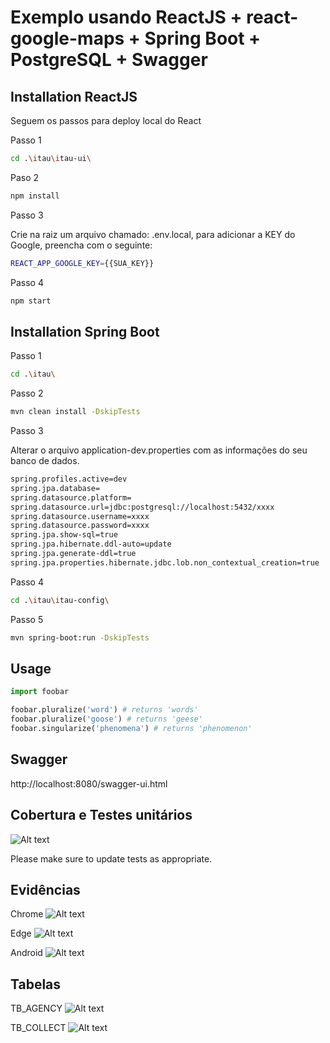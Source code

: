 # Exemplo usando ReactJS + react-google-maps + Spring Boot + PostgreSQL + Swagger



## Installation ReactJS

Seguem os passos para deploy local do React

Passo 1
```bash
cd .\itau\itau-ui\
```

Paso 2
```bash
npm install
```

Passo 3

Crie na raiz um arquivo chamado: .env.local, para adicionar a KEY do Google, preencha com o seguinte:
```bash
REACT_APP_GOOGLE_KEY={{SUA_KEY}}
```

Passo 4
```bash
npm start
```

## Installation Spring Boot

Passo 1
```bash
cd .\itau\
```

Passo 2
```bash
mvn clean install -DskipTests
```

Passo 3

Alterar o arquivo application-dev.properties com as informações do seu banco de dados.
```bash
spring.profiles.active=dev
spring.jpa.database=
spring.datasource.platform=
spring.datasource.url=jdbc:postgresql://localhost:5432/xxxx
spring.datasource.username=xxxx
spring.datasource.password=xxxx
spring.jpa.show-sql=true
spring.jpa.hibernate.ddl-auto=update
spring.jpa.generate-ddl=true
spring.jpa.properties.hibernate.jdbc.lob.non_contextual_creation=true

```

Passo 4
```bash
cd .\itau\itau-config\
```

Passo 5
```bash
mvn spring-boot:run -DskipTests
```

## Usage

```python
import foobar

foobar.pluralize('word') # returns 'words'
foobar.pluralize('goose') # returns 'geese'
foobar.singularize('phenomena') # returns 'phenomenon'
```
## Swagger

http://localhost:8080/swagger-ui.html


## Cobertura e Testes unitários

![Alt text](https://github.com/ribasbarros/itau/blob/master/itau-doc/coverage_junit.png?raw=true "Cobertura de testes e Testes unitários")

Please make sure to update tests as appropriate.

## Evidências
Chrome
![Alt text](https://github.com/ribasbarros/itau/blob/master/itau-doc/browser_chrome.png?raw=true "Browser Chrome")

Edge
![Alt text](https://github.com/ribasbarros/itau/blob/master/itau-doc/browser_edge.png?raw=true "Browser Edge")

Android
![Alt text](https://github.com/ribasbarros/itau/blob/master/itau-doc/browser_chrome_android.jpg?raw=true "Browser Chrome Android")

## Tabelas
TB_AGENCY
![Alt text](https://github.com/ribasbarros/itau/blob/master/itau-doc/tb_agency.png?raw=true "Browser Chrome")

TB_COLLECT
![Alt text](https://github.com/ribasbarros/itau/blob/master/itau-doc/tb_collect.png?raw=true "Browser Chrome")

